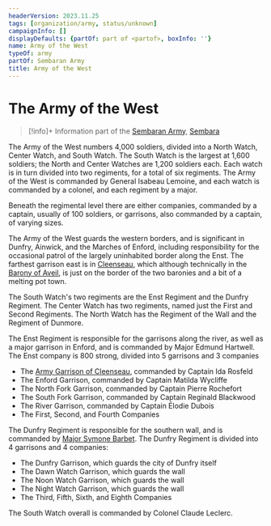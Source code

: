 ```yaml
---
headerVersion: 2023.11.25
tags: [organization/army, status/unknown]
campaignInfo: []
displayDefaults: {partOf: part of <partof>, boxInfo: ''}
name: Army of the West
typeOf: army
partOf: Sembaran Army
title: Army of the West
---
```

# The Army of the West
>[!info]+ Information
> part of the [Sembaran Army](<./sembaran-army.md>), [Sembara](<../../gazetteer/greater-sembara/sembara/sembara.md>)

The Army of the West numbers 4,000 soldiers, divided into a North Watch, Center Watch, and South Watch. The South Watch is the largest at 1,600 soldiers; the North and Center Watches are 1,200 soldiers each. Each watch is in turn divided into two regiments, for a total of six regiments. The Army of the West is commanded by General Isabeau Lemoine, and each watch is commanded by a colonel, and each regiment by a major.

Beneath the regimental level there are either companies, commanded by a captain, usually of 100 soldiers, or garrisons, also commanded  by a captain, of varying sizes.

The Army of the West guards the western borders, and is significant in Dunfry, Ainwick, and the Marches of Enford, including responsibility for the occasional patrol of the largely uninhabited border along the Enst. The farthest garrison east is in [Cleenseau](<../../gazetteer/greater-sembara/sembara/barony-of-aveil/cleenseau-region/cleenseau/cleenseau.md>), which although technically in the [Barony of Aveil](<../../gazetteer/greater-sembara/sembara/barony-of-aveil/barony-of-aveil.md>), is just on the border of the two baronies and a bit of a melting pot town.

The South Watch's two regiments are the Enst Regiment and the Dunfry Regiment. The Center Watch has two regiments, named just the First and Second Regiments. The North Watch has the Regiment of the Wall and the Regiment of Dunmore. 

The Enst Regiment is responsible for the garrisons along the river, as well as a major garrison in Enford, and is commanded by Major Edmund Hartwell. The Enst company is 800 strong, divided into 5 garrisons and 3 companies
* The [Army Garrison of Cleenseau](<./army-garrison-of-cleenseau.md>), commanded by Captain Ida Rosfeld
* The Enford Garrison, commanded by Captain Matilda Wycliffe
* The North Fork Garrison, commanded by Captain Pierre Rochefort
* The South Fork Garrison, commanded by Captain Reginald Blackwood
* The River Garrison, commanded by Captain Élodie Dubois
* The First, Second, and Fourth Companies

The Dunfry Regiment is responsible for the southern wall, and is commanded by [Major Symone Barbet](<../../people/sembarans/symone-barbet.md>). The Dunfry Regiment is divided into 4 garrisons and 4 companies:
* The Dunfry Garrison, which guards the city of Dunfry itself
* The Dawn Watch Garrison, which guards the wall
* The Noon Watch Garrison, which guards the wall
* The Night Watch Garrison, which guards the wall
* The Third, Fifth, Sixth, and Eighth Companies

The South Watch overall is commanded by Colonel Claude Leclerc. 



